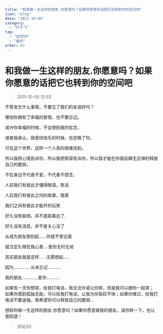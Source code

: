 ```yaml
---
title: "和我做一生这样的朋友.你愿意吗？如果你愿意的话把它也转到你的空间吧"
icon: "blog"
date: "2011-10-05"
category:
  - "叶子飞"
tag:
  - "QQ空间"
  - "备份"
order: 63
---
```

# 和我做一生这样的朋友.你愿意吗？如果你愿意的话把它也转到你的空间吧
> 2011-10-05 12:53


不管发生什么事情，不要忘了我们的友谊好吗？  
  
哪怕你拥有了幸福的爱情，也不要忘记。  
  
或许你幸福的时候，不会想到我的挂念，  
  
或者我承认，我曾经快乐的时候，也忽略了你，  
  
可在这个世界，这样一个人真的很难找到。  
  
所以我把心情告诉你，所以我把笑容告诉你，所以我才能在你面前肆无忌惮的释放自己的脆弱，  
  
不在身边不代表不爱，不代表不想念，  
  
人前我们有彼此才懂得暗语，笑话  
  
人后我们有彼此之间的故事，情感  
  
我们之间有彼此才能开的玩笑  
  
好久没有联络，并不是距离远了.  
  
好久没有消息，并不是关心没了  
  
从成为朋友那刻起……你就不曾远离  
  
就注定扎根在我心里….爱你无时无地  
  
其实朋友就是这样… ..无需想起…..  
  
因为…………..从未忘记...........  
  
我的朋友………….爱你...........  
  
如果有一天你想哭，给我打电话，我无法许诺让你笑，但是我可以跟你一起哭； 如果你感到孤独无助，可以给我打电话，让我为你驱赶不快；如果你难过，给我打电话不要逞强，我希望你可以释放自己的脆弱…  
  
想和你做一生这样的朋友.你愿意吗？如果你愿意做我的朋友，请你转一下，也让我知道！
> 评论(0)

